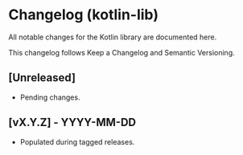 # Changelog (kotlin-lib)

All notable changes for the Kotlin library are documented here.

This changelog follows Keep a Changelog and Semantic Versioning.

## [Unreleased]
- Pending changes.

## [vX.Y.Z] - YYYY-MM-DD
- Populated during tagged releases.
